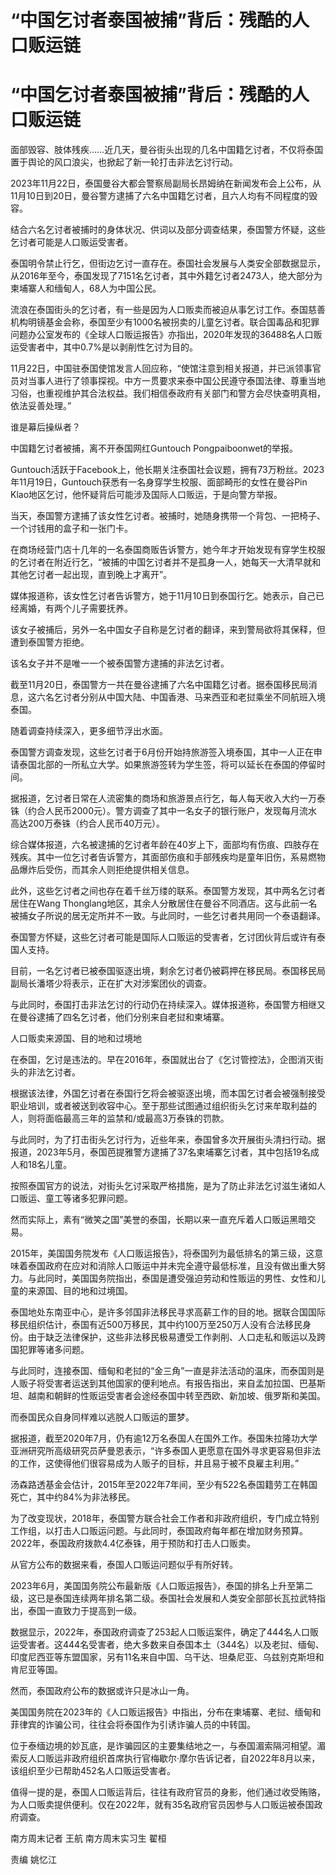 # “中国乞讨者泰国被捕”背后：残酷的人口贩运链

# “中国乞讨者泰国被捕”背后：残酷的人口贩运链

面部毁容、肢体残疾……近几天，曼谷街头出现的几名中国籍乞讨者，不仅将泰国置于舆论的风口浪尖，也掀起了新一轮打击非法乞讨行动。

2023年11月22日，泰国曼谷大都会警察局副局长昂姆纳在新闻发布会上公布，从11月10日到20日，曼谷警方逮捕了六名中国籍乞讨者，且六人均有不同程度的毁容。

结合六名乞讨者被捕时的身体状况、供词以及部分调查结果，泰国警方怀疑，这些乞讨者可能是人口贩运受害者。

泰国明令禁止行乞，但街边乞讨一直存在。泰国社会发展与人类安全部数据显示，从2016年至今，泰国发现了7151名乞讨者，其中外籍乞讨者2473人，绝大部分为柬埔寨人和缅甸人，68人为中国公民。

流浪在泰国街头的乞讨者，有一些是因为人口贩卖而被迫从事乞讨工作。泰国慈善机构明镜基金会称，泰国至少有1000名被拐卖的儿童乞讨者。联合国毒品和犯罪问题办公室发布的《全球人口贩运报告》亦指出，2020年发现的36488名人口贩运受害者中，其中0.7%是以剥削性乞讨为目的。

11月22日，中国驻泰国使馆发言人回应称，“使馆注意到相关报道，并已派领事官员对当事人进行了领事探视。中方一贯要求来泰中国公民遵守泰国法律、尊重当地习俗，也重视维护其合法权益。我们相信泰政府有关部门和警方会尽快查明真相，依法妥善处理。”

谁是幕后操纵者？

中国籍乞讨者被捕，离不开泰国网红Guntouch Pongpaiboonwet的举报。

Guntouch活跃于Facebook上，他长期关注泰国社会议题，拥有73万粉丝。2023年11月19日，Guntouch获悉有一名身穿学生校服、面部畸形的女性在曼谷Pin
Klao地区乞讨，他怀疑背后可能涉及国际人口贩运，于是向警方举报。

当天，泰国警方逮捕了该女性乞讨者。被捕时，她随身携带一个背包、一把椅子、一个讨钱用的盒子和一张门卡。

在商场经营门店十几年的一名泰国商贩告诉警方，她今年才开始发现有穿学生校服的乞讨者在附近行乞，“被捕的中国乞讨者并不是孤身一人，她每天一大清早就和其他乞讨者一起出现，直到晚上才离开”。

媒体报道称，该女性乞讨者告诉警方，她于11月10日到泰国行乞。她表示，自己已经离婚，有两个儿子需要抚养。

该女子被捕后，另外一名中国女子自称是乞讨者的翻译，来到警局欲将其保释，但遭到泰国警方拒绝。

该名女子并不是唯一一个被泰国警方逮捕的非法乞讨者。

截至11月20日，泰国警方一共在曼谷逮捕了六名中国籍乞讨者。据泰国移民局消息，这六名乞讨者分别从中国大陆、中国香港、马来西亚和老挝乘坐不同航班入境泰国。

随着调查持续深入，更多细节浮出水面。

泰国警方调查发现，这些乞讨者于6月份开始持旅游签入境泰国，其中一人正在申请泰国北部的一所私立大学。如果旅游签转为学生签，将可以延长在泰国的停留时间。

据报道，乞讨者日常在人流密集的商场和旅游景点行乞，每人每天收入大约一万泰铢（约合人民币2000元）。警方调查了其中一名女子的银行账户，发现每月流水高达200万泰铢（约合人民币40万元）。

综合媒体报道，六名被逮捕的乞讨者年龄在40岁上下，面部均有伤痕、四肢存在残疾。其中一位乞讨者告诉警方，其面部伤痕和手部残疾均是童年旧伤，系易燃物品爆炸后受伤，而其余人则拒绝提供相关信息。

此外，这些乞讨者之间也存在着千丝万缕的联系。泰国警方发现，其中两名乞讨者居住在Wang
Thonglang地区，其余人分散居住在曼谷不同酒店。这与此前一名被捕女子所说的居无定所并不一致。与此同时，一些乞讨者共用同一个泰语翻译。

泰国警方怀疑，这些乞讨者可能是国际人口贩运的受害者，乞讨团伙背后或许有泰国人支持。

目前，一名乞讨者已被泰国驱逐出境，剩余乞讨者仍被羁押在移民局。泰国移民局副局长潘塔少将表示，正在扩大对涉案团伙的调查。

与此同时，泰国打击非法乞讨的行动仍在持续深入。媒体报道称，泰国警方相继又在曼谷逮捕了四名乞讨者，他们分别来自老挝和柬埔寨。

人口贩卖来源国、目的地和过境地

在泰国，乞讨是违法的。早在2016年，泰国就出台了《乞讨管控法》，企图消灭街头的非法乞讨者。

根据该法律，外国乞讨者在泰国行乞将会被驱逐出境，而本国乞讨者会被强制接受职业培训，或者被送到收容中心。至于那些试图通过组织街头乞讨来牟取利益的人，则将面临最高三年的监禁和/或最高3万泰铢的罚款。

与此同时，为了打击街头乞讨行为，近些年来，泰国曾多次开展街头清扫行动。据报道，2023年5月，泰国芭提雅警方逮捕了37名柬埔寨乞讨者，其中包括19名成人和18名儿童。

按照泰国官方的说法，对街头乞讨采取严格措施，是为了防止非法乞讨滋生诸如人口贩运、童工等诸多犯罪问题。

然而实际上，素有“微笑之国”美誉的泰国，长期以来一直充斥着人口贩运黑暗交易。

2015年，美国国务院发布《人口贩运报告》，将泰国列为最低排名的第三级，这意味着泰国政府在应对和消除人口贩运中并未完全遵守最低标准，且没有做出重大努力。与此同时，美国国务院指出，泰国是遭受强迫劳动和性贩运的男性、女性和儿童的来源国、目的地和过境国。

泰国地处东南亚中心，是许多邻国非法移民寻求高薪工作的目的地。据联合国国际移民组织估计，泰国有近500万移民，其中约100万至250万人没有合法移民身份。由于缺乏法律保护，这些非法移民极易遭受工作剥削、人口走私和贩运以及跨国犯罪等诸多问题。

与此同时，连接泰国、缅甸和老挝的“金三角”一直是非法活动的温床，而泰国则是人贩子将受害者运送到其他国家的便利地点。有报告指出，来自孟加拉国、巴基斯坦、越南和朝鲜的性贩运受害者会途经泰国中转至西欧、新加坡、俄罗斯和美国。

而泰国民众自身同样难以逃脱人口贩运的噩梦。

据报道，截至2020年7月，仍有逾12万名泰国人在国外工作。泰国朱拉隆功大学亚洲研究所高级研究员萨曼恩表示，“许多泰国人更愿意在国外寻求更容易但非法的工作，这使得他们很容易成为人贩子的目标，并且易于被不良雇主利用。”

汤森路透基金会估计，2015年至2022年7年间，至少有522名泰国籍劳工在韩国死亡，其中约84%为非法移民。

为了改变现状，2018年，泰国警方联合社会工作者和非政府组织，专门成立特别工作组，以打击人口贩运问题。与此同时，泰国政府每年都在增加财务预算。2022年，泰国政府拨款4.4亿泰铢，用于预防和打击人口贩卖。

从官方公布的数据来看，泰国人口贩运问题似乎有所好转。

2023年6月，美国国务院公布最新版《人口贩运报告》，泰国的排名上升至第二级，这已是泰国连续两年排名第二级。泰国社会发展和人类安全部部长瓦拉武特指出，泰国一直致力于提高到一级。

数据显示，2022年，泰国政府调查了253起人口贩运案件，确定了444名人口贩运受害者。这444名受害者，绝大多数来自泰国本土（344名）以及老挝、缅甸、印度尼西亚等东盟国家，另有11名来自中国、乌干达、坦桑尼亚、乌兹别克斯坦和肯尼亚等国。

然而，泰国政府公布的数据或许只是冰山一角。

美国国务院在2023年的《人口贩运报告》中指出，分布在柬埔寨、老挝、缅甸和菲律宾的诈骗公司，往往会将泰国作为引诱诈骗人员的中转国。

位于泰缅边境的妙瓦底，是诈骗园区的主要集结地之一，与泰国湄索隔河相望。湄索反人口贩运非政府组织首席执行官梅歇尔·摩尔告诉记者，自2022年8月以来，该组织至少已帮助452名人口贩运受害者。

值得一提的是，泰国人口贩运背后，往往有政府官员的身影，他们通过收受贿赂，为人口贩卖提供便利。仅在2022年，就有35名政府官员因参与人口贩运被泰国政府调查。

南方周末记者 王航 南方周末实习生 翟桓

责编 姚忆江

